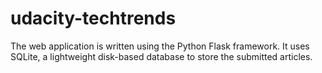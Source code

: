 # udacity-techtrends
The web application is written using the Python Flask framework. It uses SQLite, a lightweight disk-based database to store the submitted articles.
